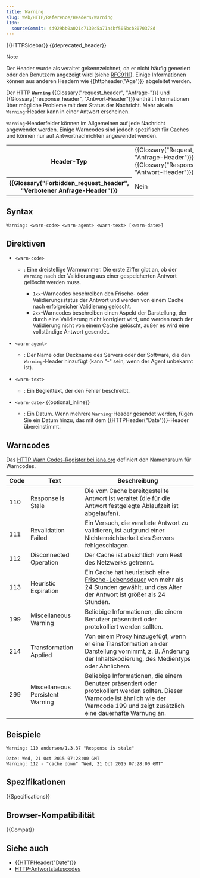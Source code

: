```yaml
---
title: Warning
slug: Web/HTTP/Reference/Headers/Warning
l10n:
  sourceCommit: 4d929bb0a021c7130d5a71a4bf505bcb8070378d
---
```


{{HTTPSidebar}} {{deprecated_header}}

> [!NOTE]
> Der Header wurde als veraltet gekennzeichnet, da er nicht häufig generiert oder den Benutzern angezeigt wird (siehe [RFC9111](https://www.rfc-editor.org/rfc/rfc9111#field.warning)).
> Einige Informationen können aus anderen Headern wie {{httpheader("Age")}} abgeleitet werden.

Der HTTP **`Warning`** {{Glossary("request_header", "Anfrage-")}} und {{Glossary("response_header", "Antwort-Header")}} enthält Informationen über mögliche Probleme mit dem Status der Nachricht.
Mehr als ein `Warning`-Header kann in einer Antwort erscheinen.

`Warning`-Headerfelder können im Allgemeinen auf jede Nachricht angewendet werden.
Einige Warncodes sind jedoch spezifisch für Caches und können nur auf Antwortnachrichten angewendet werden.

<table class="properties">
  <tbody>
    <tr>
      <th scope="row">Header-Typ</th>
      <td>
        {{Glossary("Request_header", "Anfrage-Header")}},
        {{Glossary("Response_header", "Antwort-Header")}}
      </td>
    </tr>
    <tr>
      <th scope="row">{{Glossary("Forbidden_request_header", "Verbotener Anfrage-Header")}}</th>
      <td>Nein</td>
    </tr>
  </tbody>
</table>

## Syntax

```http
Warning: <warn-code> <warn-agent> <warn-text> [<warn-date>]
```

## Direktiven

- `<warn-code>`

  - : Eine dreistellige Warnnummer. Die erste Ziffer gibt an, ob der `Warning` nach der Validierung aus einer gespeicherten Antwort gelöscht werden muss.

    - `1xx`-Warncodes beschreiben den Frische- oder Validierungsstatus der Antwort und werden von einem Cache nach erfolgreicher Validierung gelöscht.
    - `2xx`-Warncodes beschreiben einen Aspekt der Darstellung, der durch eine Validierung nicht korrigiert wird, und werden nach der Validierung nicht von einem Cache gelöscht, außer es wird eine vollständige Antwort gesendet.

- `<warn-agent>`
  - : Der Name oder Deckname des Servers oder der Software, die den `Warning`-Header hinzufügt (kann "-" sein, wenn der Agent unbekannt ist).
- `<warn-text>`
  - : Ein Begleittext, der den Fehler beschreibt.
- `<warn-date>` {{optional_inline}}
  - : Ein Datum. Wenn mehrere `Warning`-Header gesendet werden, fügen Sie ein Datum hinzu, das mit dem {{HTTPHeader("Date")}}-Header übereinstimmt.

## Warncodes

Das [HTTP Warn Codes-Register bei iana.org](https://www.iana.org/assignments/http-warn-codes/http-warn-codes.xhtml) definiert den Namensraum für Warncodes.

| Code | Text                             | Beschreibung                                                                                                                                                                                              |
| ---- | -------------------------------- | --------------------------------------------------------------------------------------------------------------------------------------------------------------------------------------------------------- |
| 110  | Response is Stale                | Die vom Cache bereitgestellte Antwort ist veraltet (die für die Antwort festgelegte Ablaufzeit ist abgelaufen).                                                                                           |
| 111  | Revalidation Failed              | Ein Versuch, die veraltete Antwort zu validieren, ist aufgrund einer Nichterreichbarkeit des Servers fehlgeschlagen.                                                                                      |
| 112  | Disconnected Operation           | Der Cache ist absichtlich vom Rest des Netzwerks getrennt.                                                                                                                                                |
| 113  | Heuristic Expiration             | Ein Cache hat heuristisch eine [Frische-Lebensdauer](/de/docs/Web/HTTP/Guides/Caching#fresh_and_stale_based_on_age) von mehr als 24 Stunden gewählt, und das Alter der Antwort ist größer als 24 Stunden. |
| 199  | Miscellaneous Warning            | Beliebige Informationen, die einem Benutzer präsentiert oder protokolliert werden sollten.                                                                                                                |
| 214  | Transformation Applied           | Von einem Proxy hinzugefügt, wenn er eine Transformation an der Darstellung vornimmt, z. B. Änderung der Inhaltskodierung, des Medientyps oder Ähnlichem.                                                 |
| 299  | Miscellaneous Persistent Warning | Beliebige Informationen, die einem Benutzer präsentiert oder protokolliert werden sollten. Dieser Warncode ist ähnlich wie der Warncode 199 und zeigt zusätzlich eine dauerhafte Warnung an.              |

## Beispiele

```http
Warning: 110 anderson/1.3.37 "Response is stale"

Date: Wed, 21 Oct 2015 07:28:00 GMT
Warning: 112 - "cache down" "Wed, 21 Oct 2015 07:28:00 GMT"
```

## Spezifikationen

{{Specifications}}

## Browser-Kompatibilität

{{Compat}}

## Siehe auch

- {{HTTPHeader("Date")}}
- [HTTP-Antwortstatuscodes](/de/docs/Web/HTTP/Reference/Status)
